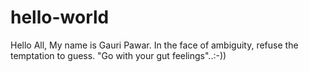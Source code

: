 # hello-world
Hello All,
My name is Gauri Pawar.
In the face of ambiguity, refuse the temptation to guess.
"Go with your gut feelings"..:-)) 
